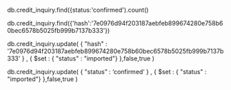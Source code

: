 db.credit_inquiry.find({status:'confirmed').count()

db.credit_inquiry.find({'hash':'7e0976d94f203187aebfeb899674280e758b60bec6578b5025fb999b7137b333'})

db.credit_inquiry.update( { "hash" : '7e0976d94f203187aebfeb899674280e758b60bec6578b5025fb999b7137b333' } , { $set : { "status" : "imported"} },false,true )

db.credit_inquiry.update( { "status” : ‘confirmed’ } , { $set : { "status" : "imported"} },false,true )
